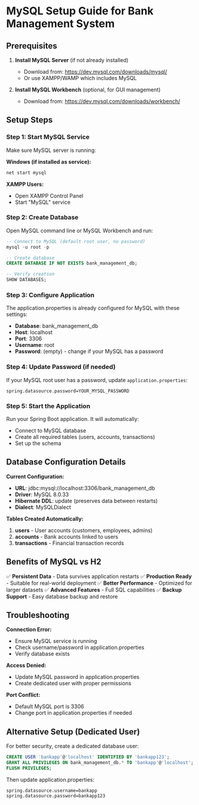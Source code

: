 # MySQL Setup Guide for Bank Management System

## Prerequisites
1. **Install MySQL Server** (if not already installed)
   - Download from: https://dev.mysql.com/downloads/mysql/
   - Or use XAMPP/WAMP which includes MySQL

2. **Install MySQL Workbench** (optional, for GUI management)
   - Download from: https://dev.mysql.com/downloads/workbench/

## Setup Steps

### Step 1: Start MySQL Service
Make sure MySQL server is running:

**Windows (if installed as service):**
```cmd
net start mysql
```

**XAMPP Users:**
- Open XAMPP Control Panel
- Start "MySQL" service

### Step 2: Create Database
Open MySQL command line or MySQL Workbench and run:

```sql
-- Connect to MySQL (default root user, no password)
mysql -u root -p

-- Create database
CREATE DATABASE IF NOT EXISTS bank_management_db;

-- Verify creation
SHOW DATABASES;
```

### Step 3: Configure Application
The application.properties is already configured for MySQL with these settings:

- **Database**: bank_management_db
- **Host**: localhost
- **Port**: 3306
- **Username**: root
- **Password**: (empty) - change if your MySQL has a password

### Step 4: Update Password (if needed)
If your MySQL root user has a password, update `application.properties`:

```properties
spring.datasource.password=YOUR_MYSQL_PASSWORD
```

### Step 5: Start the Application
Run your Spring Boot application. It will automatically:
- Connect to MySQL database
- Create all required tables (users, accounts, transactions)
- Set up the schema

## Database Configuration Details

**Current Configuration:**
- **URL**: jdbc:mysql://localhost:3306/bank_management_db
- **Driver**: MySQL 8.0.33
- **Hibernate DDL**: update (preserves data between restarts)
- **Dialect**: MySQLDialect

**Tables Created Automatically:**
1. **users** - User accounts (customers, employees, admins)
2. **accounts** - Bank accounts linked to users
3. **transactions** - Financial transaction records

## Benefits of MySQL vs H2
✅ **Persistent Data** - Data survives application restarts
✅ **Production Ready** - Suitable for real-world deployment
✅ **Better Performance** - Optimized for larger datasets
✅ **Advanced Features** - Full SQL capabilities
✅ **Backup Support** - Easy database backup and restore

## Troubleshooting

**Connection Error:**
- Ensure MySQL service is running
- Check username/password in application.properties
- Verify database exists

**Access Denied:**
- Update MySQL password in application.properties
- Create dedicated user with proper permissions

**Port Conflict:**
- Default MySQL port is 3306
- Change port in application.properties if needed

## Alternative Setup (Dedicated User)
For better security, create a dedicated database user:

```sql
CREATE USER 'bankapp'@'localhost' IDENTIFIED BY 'bankapp123';
GRANT ALL PRIVILEGES ON bank_management_db.* TO 'bankapp'@'localhost';
FLUSH PRIVILEGES;
```

Then update application.properties:
```properties
spring.datasource.username=bankapp
spring.datasource.password=bankapp123
```
